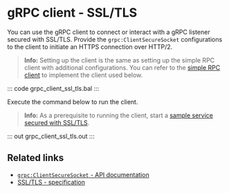 # gRPC client - SSL/TLS

You can use the gRPC client to connect or interact with a gRPC listener secured with SSL/TLS. Provide the `grpc:ClientSecureSocket` configurations to the client to initiate an HTTPS connection over HTTP/2.

>**Info:** Setting up the client is the same as setting up the simple RPC client with additional configurations. You can refer to the [simple RPC client](/learn/by-example/grpc-client-simple/) to implement the client used below.
 
   ::: code grpc_client_ssl_tls.bal :::

Execute the command below to run the client.

>**Info:** As a prerequisite to running the client, start a [sample service secured with SSL/TLS](earn/by-example/grpc-service-ssl-tls/).

   ::: out grpc_client_ssl_tls.out :::

## Related links
- [`grpc:ClientSecureSocket` - API documentation](https://lib.ballerina.io/ballerina/grpc/latest/records/ClientSecureSocket)
- [SSL/TLS - specification](/spec/grpc/#52-ssltls-and-mutual-ssl)
